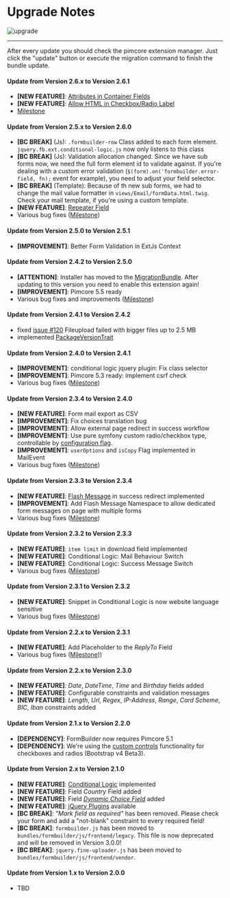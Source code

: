 # Upgrade Notes
![upgrade](https://user-images.githubusercontent.com/700119/31535145-3c01a264-affa-11e7-8d86-f04c33571f65.png)  

***

After every update you should check the pimcore extension manager. 
Just click the "update" button or execute the migration command to finish the bundle update.

#### Update from Version 2.6.x to Version 2.6.1
- **[NEW FEATURE]**: [Attributes in Container Fields](https://github.com/dachcom-digital/pimcore-formbuilder/issues/146)
- **[NEW FEATURE]**: [Allow HTML in Checkbox/Radio Label](https://github.com/dachcom-digital/pimcore-formbuilder/issues/111)
- [Milestone](https://github.com/dachcom-digital/pimcore-formbuilder/milestone/19?closed=1)

#### Update from Version 2.5.x to Version 2.6.0
- **[BC BREAK]** (Js): `.formbuilder-row` Class added to each form element. `jquery.fb.ext.conditional-logic.js` now only listens to this class
- **[BC BREAK]** (Js): Validation allocation changed. Since we have sub forms now, we need the full form element id to validate against.
  If you're dealing with a custom error validation (`$(form).on('formbuilder.error-field, fn);` event for example), you need to adjust your field selector.
- **[BC BREAK]** (Template): Because of th new sub forms, we had to change the mail value formatter in `views/Email/formData.html.twig`. 
  Check your mail template, if you're using a custom template.
- **[NEW FEATURE]**: [Repeater Field](https://github.com/dachcom-digital/pimcore-formbuilder/issues/68)
- Various bug fixes ([Milestone](https://github.com/dachcom-digital/pimcore-formbuilder/milestone/17?closed=1))

#### Update from Version 2.5.0 to Version 2.5.1
- **[IMPROVEMENT]**: Better Form Validation in ExtJs Context

#### Update from Version 2.4.2 to Version 2.5.0
- **[ATTENTION]**: Installer has moved to the [MigrationBundle](https://github.com/dachcom-digital/pimcore-formbuilder/issues/129). After updating to this version you need to enable this extension again!
- **[IMPROVEMENT]**: Pimcore 5.5 ready
- Various bug fixes and improvements ([Milestone](https://github.com/dachcom-digital/pimcore-formbuilder/milestone/16?closed=1))

#### Update from Version 2.4.1 to Version 2.4.2
- fixed [issue #120](https://github.com/dachcom-digital/pimcore-formbuilder/issues/120) Fileupload failed with bigger files up to 2.5 MB
- implemented [PackageVersionTrait](https://github.com/pimcore/pimcore/blob/master/lib/Extension/Bundle/Traits/PackageVersionTrait.php)

#### Update from Version 2.4.0 to Version 2.4.1
- **[IMPROVEMENT]**: conditional logic jquery plugin: Fix class selector
- **[IMPROVEMENT]**: Pimcore 5.3 ready: implement csrf check
- Various bug fixes ([Milestone](https://github.com/dachcom-digital/pimcore-formbuilder/milestone/14?closed=1))

#### Update from Version 2.3.4 to Version 2.4.0
- **[NEW FEATURE]**: Form mail export as CSV
- **[IMPROVEMENT]**: Fix choices translation bug
- **[IMPROVEMENT]**: Allow external page redirect in success workflow
- **[IMPROVEMENT]**: Use pure symfony custom radio/checkbox type, controllable by [configuration flag](https://github.com/dachcom-digital/pimcore-formbuilder/blob/master/docs/100_ConfigurationFlags.md).
- **[IMPROVEMENT]**: `userOptions` and `isCopy` Flag implemented in MailEvent
- Various bug fixes ([Milestone](https://github.com/dachcom-digital/pimcore-formbuilder/milestone/13?closed=1))

#### Update from Version 2.3.3 to Version 2.3.4
- **[NEW FEATURE]**: [Flash Message](docs/11_SuccessMessage.md#flash-messages-on-redirect) in success redirect implemented
- **[IMPROVEMENT]**: Add Flash Message Namespace to allow dedicated form messages on page with multiple forms
- Various bug fixes ([Milestone](https://github.com/dachcom-digital/pimcore-formbuilder/milestone/12?closed=1))

#### Update from Version 2.3.2 to Version 2.3.3
- **[NEW FEATURE]**: `item limit` in download field implemented
- **[NEW FEATURE]**: Conditional Logic: Mail Behaviour Switch
- **[NEW FEATURE]**: Conditional Logic: Success Message Switch
- Various bug fixes ([Milestone](https://github.com/dachcom-digital/pimcore-formbuilder/milestone/11?closed=1))

#### Update from Version 2.3.1 to Version 2.3.2
- **[NEW FEATURE]**: Snippet in Conditional Logic is now website language sensitive
- Various bug fixes ([Milestone](https://github.com/dachcom-digital/pimcore-formbuilder/milestone/10?closed=1))

#### Update from Version 2.2.x to Version 2.3.1
- **[NEW FEATURE]**: Add Placeholder to the *ReplyTo* Field
- Various bug fixes ([Milestone](https://github.com/dachcom-digital/pimcore-formbuilder/milestone/9?closed=1)))

#### Update from Version 2.2.x to Version 2.3.0
- **[NEW FEATURE]**: *Date*, *DateTime*, *Time* and *Birthday* fields added
- **[NEW FEATURE]**: Configurable constraints and validation messages
- **[NEW FEATURE]**: *Length*, *Url*, *Regex*, *IP-Address*, *Range*, *Card Scheme*, *BIC*, *Iban* constraints added

#### Update from Version 2.1.x to Version 2.2.0
- **[DEPENDENCY]**: FormBuilder now requires Pimcore 5.1
- **[DEPENDENCY]**: We're using the [custom controls](https://getbootstrap.com/docs/4.0/components/forms/#custom-forms) functionality for checkboxes and radios (Bootstrap v4 Beta3).

#### Update from Version 2.x to Version 2.1.0
- **[NEW FEATURE]**: [Conditional Logic](docs/81_ConditionalLogic.md) implemented
- **[NEW FEATURE]**: Field *Country* Field added
- **[NEW FEATURE]**: Field *[Dynamic Choice Field](docs/82_DynamicChoice.md)* added
- **[NEW FEATURE]**: [jQuery Plugins](docs/91_Javascript.md) available
- **[BC BREAK]**: *"Mark field as required"* has been removed. Please check your form and add a "not-blank" constraint to every required field!
- **[BC BREAK]**: `formbuilder.js` has been moved to `bundles/formbuilder/js/frontend/legacy`. This file is now deprecated and will be removed in Version 3.0.0!
- **[BC BREAK]**: `jquery.fine-uploader.js` has been moved to `bundles/formbuilder/js/frontend/vendor`.

#### Update from Version 1.x to Version 2.0.0
- TBD
